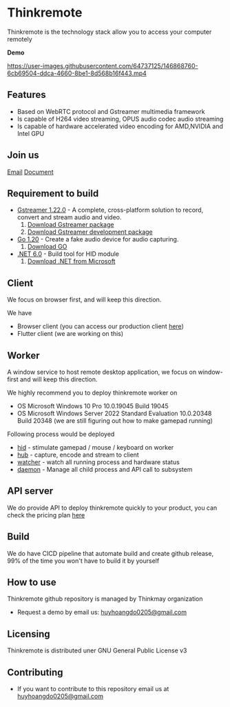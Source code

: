 Thinkremote
===================================
Thinkremote is the technology stack allow you to access your computer remotely

**Demo**

https://user-images.githubusercontent.com/64737125/146868760-6cb69504-ddca-4660-8be1-8d568b16f443.mp4


Features
--------------
- Based on WebRTC protocol and Gstreamer multimedia framework
- Is capable of H264 video streaming, OPUS audio codec audio streaming 
- Is capable of hardware accelerated video encoding for AMD,NVIDIA and Intel GPU

Join us
-----------
[Email](huyhoangdo0205@gmail.com)
[Document]()

Requirement to build
-------------------------
  - [Gstreamer 1.22.0](https://gstreamer.freedesktop.org/) - A complete, cross-platform solution to record, convert and stream audio and video.
    1. [Download Gstreamer package](https://gstreamer.freedesktop.org/data/pkg/windows/1.19.2/msvc/gstreamer-1.0-devel-msvc-x86_64-1.22.0.msi) 
    1. [Download Gstreamer development package](https://gstreamer.freedesktop.org/data/pkg/windows/1.19.2/msvc/gstreamer-1.0-msvc-x86_64-1.22.0.msi)
  - [Go 1.20](https://vb-audio.com/Cable) - Create a fake audio device for audio capturing.  
    1. [Download GO](https://go.dev/) 
  - [.NET 6.0](https://dotnet.microsoft.com/en-us/) - Build tool for HID module  
    1. [Download .NET from Microsoft](https://dotnet.microsoft.com/en-us/download/dotnet/6.0) 



Client
----------------
We focus on browser first, and will keep this direction.

We have
* Browser client (you can access our production client [here](https://remote.thinkmay.net))
* Flutter client (we are working on this)


Worker 
--------------
A window service to host remote desktop application, we focus on window-first and will keep this direction.

We highly recommend you to deploy thinkremote worker on 
* OS Microsoft Windows 10 Pro 10.0.19045 Build 19045
* OS Microsoft Windows Server 2022 Standard Evaluation 10.0.20348 Build 20348 (we are still figuring out how to make gamepad running)

Following process would be deployed 
* [hid](https://dotnet.microsoft.com/en-us/) - stimulate gamepad / mouse / keyboard on worker
* [hub](https://dotnet.microsoft.com/en-us/) - capture, encode and stream to client
* [watcher](https://dotnet.microsoft.com/en-us/) - watch all running process and hardware status
* [daemon](https://dotnet.microsoft.com/en-us/) - Manage all child process and API call to subsystem

API server
----------------
We do provide API to deploy thinkremote quickly to your product, you can check the pricing plan [here](https://summerday11.notion.site/Pricing-f7926190285a4aacaceae0cfc862de3a) 



Build
--------------
We do have CICD pipeline that automate build and create github release, 99% of the time you won't have to build it by yourself


How to use
-----------
Thinkremote github repository is managed by Thinkmay organization

- Request a demo by email us: huyhoangdo0205@gmail.com

Licensing
-----------
Thinkremote is distributed uner GNU General Public License v3

Contributing
-----------
- If you want to contribute to this repository email us at huyhoangdo0205@gmail.com
